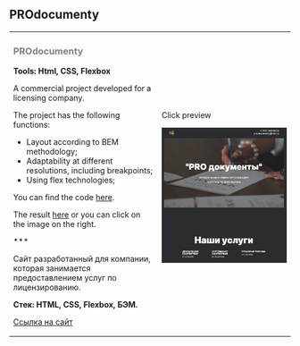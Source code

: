## PROdocumenty

<table>
<tr>
    <td>
      <h3 style="color: grey">PROdocumenty</h3>
      <p><strong>Tools: Html, CSS, Flexbox</strong></p>
      <p>A commercial project developed for a licensing company.</p>
      <p>The project has the following functions: </p>
      <ul>
        <li>Layout according to BEM methodology;</li>
        <li>Adaptability at different resolutions, including breakpoints;</li>
        <li>Using flex technologies;</li>        
      </ul>
      <p>You can find the code <a href="https://github.com/ZulfiyaKurmanaeva/PROdocumenty/" target="_blank">here</a>.</p>
      <p>The result <a href="https://zulfiyakurmanaeva.github.io/PROdocumenty/" target="_blank">here</a> or you can click on the image on the right.</p>
      <p>***</p>
      <p>Сайт разработанный для компании, которая занимается предоставлением услуг по лицензированию.</p>
      <p><strong>Стек: HTML, CSS, Flexbox, БЭМ.</strong></p>
      <p><a href="https://zulfiyakurmanaeva.github.io/PROdocumenty/" target="_blank">Ссылка на сайт</a></p>
    </td>
    <td>
      <p>Click preview</p>
      <a href="https://zulfiyakurmanaeva.github.io/PROdocumenty/"><img src="./images/prodocumenty.jpg" alt="Mesto preview"></a>
    </td>
</tr>
</table>
